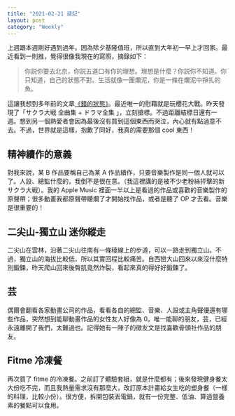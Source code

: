 ```yaml
---
title: "2021-02-21 週記"
layout: post
category: "Weekly"
---
```


上週跟本週剛好遇到過年。因為除夕基隆值班，所以直到大年初一早上才回家。最近看到一則推，覺得很像我現在的寫照，摘錄如下：

> 你説你要去北京，你説五道口有你的理想。理想是什麼？你説你不知道。你只知道，自己的狀態不對。生活就像一團爛泥，你是一條在爛泥中掙扎的魚。

這讓我想到多年前的文章[《錯的狀態》](https://yfwu.github.io/ideas/2012/12/08/wrong-status.html)。最近唯一的慰藉就是玩櫻花大戰。昨天發現了「サクラ大戦 全曲集 + ドラマ全集 」，立刻搶標。不過距離結標日還有一週。想到另一個熱愛者會因為最後沒有買到這個東西而哭泣，內心就有點過意不去。不過，世界就是這樣，抱歉了同好，我真的需要那個 cool 東西！

## 精神續作的意義

對我來說，某 B 作品要稱自己為某 A 作品續作，只要音樂製作是同一個人就可以了。人設、總監什麼的，我倒不是很在意。（我這裡講的是被不少老粉絲抨擊的新サクラ大戦）。我的 Apple Music 裡面一半以上是看過的作品或喜歡的音樂製作的原聲帶；很多動畫我都原聲帶聽爛了才開始找作品，或者是聽了 OP 才去看。音樂是很重要的！

## 二尖山-獨立山 迷你縱走

二尖山在雲林，沿著二尖山往南有一條稜線上的步道，可以一路走到獨立山。不過，獨立山的海拔比較低，所以其實回程比較痛苦。自西巒大山回來以來沒什麼特別鍛鍊，昨天爬山回來後臀肌竟然炸裂，看起來真的得好好鍛鍊了。

## 芸

偶爾會翻看各家動畫公司的作品，看看各自的總監、音樂、人設或主角聲優還有哪些作品，突然想到能聊動畫作品的女性友人好像為 0。唯一能聊的朋友，芸，已經永遠離開了我們，太難過也。記得她有一陣子的徵友文是找喜歡骨頭社作品的朋友。

## Fitme 冷凍餐

再次買了 fitme 的冷凍餐。之前訂了體驗套組，就是什麼都有；後來發現健身餐太大份吃不完，而且我熱量需求沒有那麼大，改訂原本計畫給女生吃的塑身餐（一樣的料理，比較小份）。很方便，拆開包裝丟電鍋，就有一份完整、低油、算過營養素的餐點可以食用。
